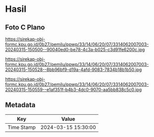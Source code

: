 # Hasil

## Foto C Plano

https://sirekap-obj-formc.kpu.go.id/0b27/pemilu/ppwp/33/14/06/20/07/3314062007003-20240315-150500--90040ed0-be78-4c3a-b025-c3d91fe6200c.jpg

https://sirekap-obj-formc.kpu.go.id/0b27/pemilu/ppwp/33/14/06/20/07/3314062007003-20240315-150528--8bb96bf9-d19a-4afd-9083-7834b18b1b50.jpg

https://sirekap-obj-formc.kpu.go.id/0b27/pemilu/ppwp/33/14/06/20/07/3314062007003-20240315-150559--e1af351f-b4b3-4dc0-9070-aa5bb838c5c0.jpg


## Metadata

| Key        | Value               |
| ---------- | ------------------- |
| Time Stamp | 2024-03-15 15:30:00 |



